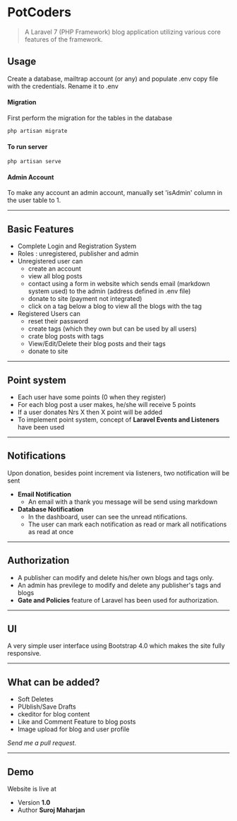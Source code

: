 # PotCoders

>A Laravel 7 (PHP Framework) blog application utilizing various core features of the framework.

## Usage
Create a database, mailtrap account (or any) and populate .env copy file with the credentials. Rename it to .env

#### Migration
First perform the migration for the tables in the database

```
php artisan migrate
```
#### To run server
```
php artisan serve
```

#### Admin Account
To make any account an admin account, manually set 'isAdmin' column in the user table to 1.
***
## Basic Features
* Complete Login and Registration System
* Roles : unregistered, publisher and admin
* Unregistered user can
  * create an account
  * view all blog posts
  * contact using a form in website which sends email (markdown system used) to the admin (address defined in .env file)
  * donate to site (payment not integrated)
  * click on a tag below a blog to view all the blogs with the tag
* Registered Users can
  * reset their password
  * create tags (which they own but can be used by all users)
  * crate blog posts with tags
  * View/Edit/Delete their blog posts and their tags
  * donate to site
***
## Point system
* Each user have some points (0 when they register)
* For each blog post a user makes, he/she will receive 5 points
* If a user donates Nrs X then X point will be added
* To implement point system, concept of **Laravel Events and Listeners** have been used
***
## Notifications
Upon donation, besides point increment via listeners, two notification will be sent
  * **Email Notification**
    *  An email with a thank you message will be send using markdown
  * **Database Notification**
    *  In the dashboard, user can see the unread ntifications. 
    * The user can mark each notification as read or mark all notifications as read at once
***
## Authorization
* A publisher can modify and delete his/her own blogs and tags only.
* An admin has previlege to modify and delete any publisher's tags and blogs
* **Gate and Policies** feature of Laravel has been used for authorization.

***
## UI
A very simple user interface using Bootstrap 4.0 which makes the site fully responsive.

***
## What can be added?
* Soft Deletes
* PUblish/Save Drafts
* ckeditor for blog content
* Like and Comment Feature to blog posts
* Image upload for blog and user profile

*Send me a pull request.*
*** 
## Demo
Website is live at 
* Version **1.0**
* Author **Suroj Maharjan**

